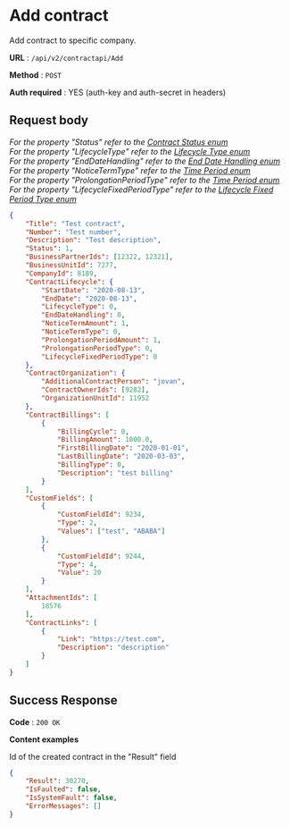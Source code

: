# Add contract

Add contract to specific company.

**URL** : `/api/v2/contractapi/Add`

**Method** : `POST`

**Auth required** : YES (auth-key and auth-secret in headers)

## Request body

*For the property "Status" refer to the [Contract Status enum](./enums/contract-status.md)*<br>
*For the property "LifecycleType" refer to the [Lifecycle Type enum](./enums/lifecycle-type.md)*<br>
*For the property "EndDateHandling" refer to the [End Date Handling enum](./enums/end-date-handling.md)*<br>
*For the property "NoticeTermType" refer to the [Time Period enum](./enums/time-period.md)*<br>
*For the property "ProlongationPeriodType" refer to the [Time Period enum](./enums/time-period.md)*<br>
*For the property "LifecycleFixedPeriodType" refer to the [Lifecycle Fixed Period Type enum](./enums/lifecycle-fixed-period-type.md)*<br>

```json
{
    "Title": "Test contract",
    "Number": "Test number",
    "Description": "Test description",
    "Status": 1,
    "BusinessPartnerIds": [12322, 12321],
    "BusinessUnitId": 7277,
    "CompanyId": 8189,
    "ContractLifecycle": {
        "StartDate": "2020-08-13",
        "EndDate": "2020-08-13",
        "LifecycleType": 0,
        "EndDateHandling": 0,
        "NoticeTermAmount": 1,
        "NoticeTermType": 0,
        "ProlongationPeriodAmount": 1,
        "ProlongationPeriodType": 0,
        "LifecycleFixedPeriodType": 0
    },
    "ContractOrganization": {
        "AdditionalContractPerson": "jovan",
        "ContractOwnerIds": [9282],
        "OrganizationUnitId": 11952
    },
    "ContractBillings": [
        {
            "BillingCycle": 0,
            "BillingAmount": 1000.0,
            "FirstBillingDate": "2020-01-01",
            "LastBillingDate": "2020-03-03",
            "BillingType": 0,
            "Description": "test billing"
        }
    ],
    "CustomFields": [
        {
            "CustomFieldId": 9234,
            "Type": 2,
            "Values": ["test", "ABABA"]
        },
        {
            "CustomFieldId": 9244,
            "Type": 4,
            "Value": 20
        }
    ],
    "AttachmentIds": [
        18576
    ],
    "ContractLinks": [
        {
            "Link": "https://test.com",
            "Description": "description"
        }
    ]
}

```

## Success Response

**Code** : `200 OK`

**Content examples**

Id of the created contract in the "Result" field

```json
{
    "Result": 30270,
    "IsFaulted": false,
    "IsSystemFault": false,
    "ErrorMessages": []
}
```



